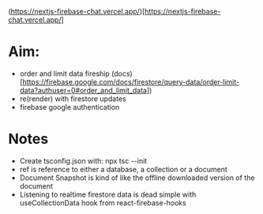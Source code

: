 (https://nextjs-firebase-chat.vercel.app/)[https://nextjs-firebase-chat.vercel.app/]

# Aim:

- order and limit data fireship (docs)[https://firebase.google.com/docs/firestore/query-data/order-limit-data?authuser=0#order_and_limit_data])
- re(render) with firestore updates
- firebase google authentication

# Notes

- Create tsconfig.json with: npx tsc --init
- ref is reference to either a database, a collection or a document
- Document Snapshot is kind of like the offline downloaded version of the document
- Listening to realtime firestore data is dead simple with useCollectionData hook from react-firebase-hooks
